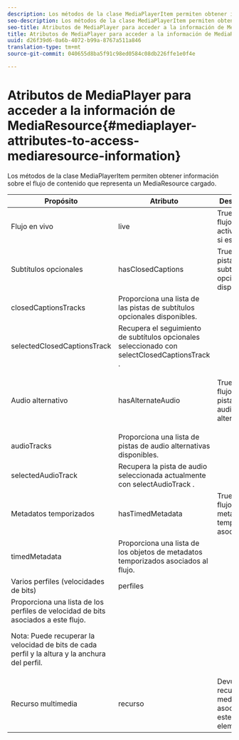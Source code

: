 ```yaml
---
description: Los métodos de la clase MediaPlayerItem permiten obtener información sobre el flujo de contenido que representa un MediaResource cargado.
seo-description: Los métodos de la clase MediaPlayerItem permiten obtener información sobre el flujo de contenido que representa un MediaResource cargado.
seo-title: Atributos de MediaPlayer para acceder a la información de MediaResource
title: Atributos de MediaPlayer para acceder a la información de MediaResource
uuid: d26f39d6-0a6b-4072-b99a-8767a511a846
translation-type: tm+mt
source-git-commit: 040655d8ba5f91c98ed0584c08db226ffe1e0f4e

---
```



# Atributos de MediaPlayer para acceder a la información de MediaResource{#mediaplayer-attributes-to-access-mediaresource-information}

Los métodos de la clase MediaPlayerItem permiten obtener información sobre el flujo de contenido que representa un MediaResource cargado.

<table frame="all" colsep="1" rowsep="1" id="table_46225307CA5B4BB1869576E0B9141E38"> 
 <thead> 
  <tr rowsep="1"> 
   <th colname="1" class="entry"> Propósito </th> 
   <th colname="2" class="entry"> Atributo </th> 
   <th colname="3" class="entry"> Descripción </th> 
  </tr> 
 </thead>
 <tbody> 
  <tr rowsep="1"> 
   <td colname="1"> Flujo en vivo </td> 
   <td colname="2"> <span class="codeph"> live </span> </td> 
   <td colname="3"> True si el flujo está activo; false si es VOD. </td> 
  </tr> 
  <tr rowsep="1"> 
   <td colname="1" morerows="2"> Subtítulos opcionales </td> 
   <td colname="2"> <span class="codeph"> hasClosedCaptions </span> </td> 
   <td colname="3"> True si hay pistas de subtítulos opcionales disponibles. </td> 
  </tr> 
  <tr rowsep="1"> 
   <td colname="2"> <span class="codeph"> closedCaptionsTracks </span> </td> 
   <td colname="3"> Proporciona una lista de las pistas de subtítulos opcionales disponibles. </td> 
  </tr> 
  <tr rowsep="1"> 
   <td colname="2"> <span class="codeph"> selectedClosedCaptionsTrack </span> </td> 
   <td colname="3"> Recupera el seguimiento de subtítulos opcionales seleccionado con <span class="codeph"> selectClosedCaptionsTrack </span>. </td> 
  </tr> 
  <tr rowsep="1"> 
   <td colname="1" morerows="2"> Audio alternativo </td> 
   <td colname="2"> <span class="codeph"> hasAlternateAudio </span> </td> 
   <td colname="3"> <p>True si el flujo tiene pistas de audio alternativas. </p> </td> 
  </tr> 
  <tr rowsep="1"> 
   <td colname="2"> <span class="codeph"> audioTracks </span> </td> 
   <td colname="3"> Proporciona una lista de pistas de audio alternativas disponibles. </td> 
  </tr> 
  <tr rowsep="1"> 
   <td colname="2"> <span class="codeph"> selectedAudioTrack </span> </td> 
   <td colname="3"> 
    <ph>
      Recupera la pista de audio seleccionada actualmente con <span class="codeph"> selectAudioTrack </span>. 
    </ph> </td> 
  </tr> 
  <tr rowsep="1"> 
   <td colname="1" morerows="1"> Metadatos temporizados </td> 
   <td colname="2"> <span class="codeph"> hasTimedMetadata </span> </td> 
   <td colname="3"> True si el flujo tiene metadatos temporizados asociados. </td> 
  </tr> 
  <tr rowsep="1"> 
   <td colname="2"> <span class="codeph"> timedMetadata </span> </td> 
   <td colname="3"> Proporciona una lista de los objetos de metadatos temporizados asociados al flujo. </td> 
  </tr> 
  <tr rowsep="1"> 
   <td colname="1" morerows="1"> Varios perfiles (velocidades de bits) </td> 
   <td colname="2" morerows="1"> <span class="codeph"> perfiles </span> </td> 
   <td colname="3"> </td> 
  </tr> 
  <tr rowsep="1"> 
   <td colname="3"> Proporciona una lista de los perfiles de velocidad de bits asociados a este flujo. <p>Nota:  Puede recuperar la velocidad de bits de cada perfil y la altura y la anchura del perfil. </p> </td> 
  </tr> 
  <tr rowsep="1"> 
   <td colname="1"> Recurso multimedia </td> 
   <td colname="2"> <span class="codeph"> recurso </span> </td> 
   <td colname="3"> Devuelve el recurso de medios asociado a este elemento. </td> 
  </tr> 
 </tbody> 
</table>

